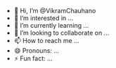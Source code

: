 - 👋 Hi, I’m @VikramChauhano
- 👀 I’m interested in ...
- 🌱 I’m currently learning ...
- 💞️ I’m looking to collaborate on ...
- 📫 How to reach me ...
- 😄 Pronouns: ...
- ⚡ Fun fact: ...

<!---
VikramChauhano/VikramChauhano is a ✨ special ✨ repository because its `README.md` (this file) appears on your GitHub profile.
You can click the Preview link to take a look at your changes.
--->
